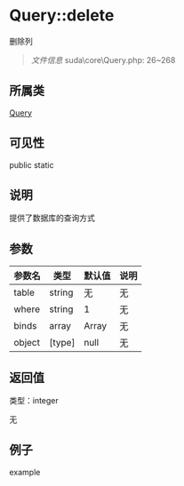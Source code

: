 # Query::delete

删除列

> *文件信息* suda\core\Query.php: 26~268

## 所属类 

[Query](../Query.md)

## 可见性

 public static

## 说明

提供了数据库的查询方式



## 参数


| 参数名 | 类型 | 默认值 | 说明 |
|--------|-----|-------|-------|
| table |  string | 无 | 无 |
| where |  string | 1 | 无 |
| binds |  array | Array | 无 |
| object |  [type] | null | 无 |



## 返回值

类型：integer

无



## 例子

example